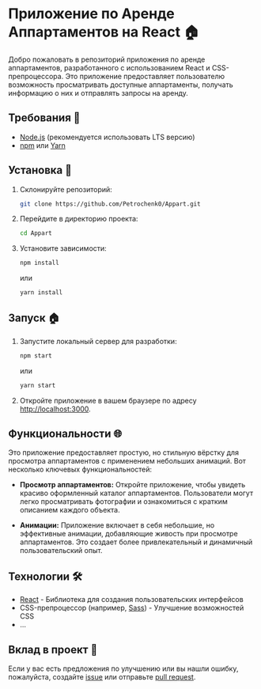 # Приложение по Аренде Аппартаментов на React 🏠

Добро пожаловать в репозиторий приложения по аренде аппартаментов, разработанного с использованием React и CSS-препроцессора. Это приложение предоставляет пользователю возможность просматривать доступные аппартаменты, получать информацию о них и отправлять запросы на аренду.

## Требования 🏡

- [Node.js](https://nodejs.org/) (рекомендуется использовать LTS версию)
- [npm](https://www.npmjs.com/) или [Yarn](https://yarnpkg.com/)

## Установка 🚀

1. Склонируйте репозиторий:

    ```bash
    git clone https://github.com/Petrochenk0/Appart.git
    ```

2. Перейдите в директорию проекта:

    ```bash
    cd Appart
    ```

3. Установите зависимости:

    ```bash
    npm install
    ```

    или

    ```bash
    yarn install
    ```

## Запуск 🏠

1. Запустите локальный сервер для разработки:

    ```bash
    npm start
    ```

    или

    ```bash
    yarn start
    ```

2. Откройте приложение в вашем браузере по адресу [http://localhost:3000](http://localhost:3000).

## Функциональности 🌐

Это приложение предоставляет простую, но стильную вёрстку для просмотра аппартаментов с применением небольших анимаций. Вот несколько ключевых функциональностей:

- **Просмотр аппартаментов:** Откройте приложение, чтобы увидеть красиво оформленный каталог аппартаментов. Пользователи могут легко просматривать фотографии и ознакомиться с кратким описанием каждого объекта.

- **Анимации:** Приложение включает в себя небольшие, но эффективные анимации, добавляющие живость при просмотре аппартаментов. Это создает более привлекательный и динамичный пользовательский опыт.


## Технологии 🛠️

- [React](https://reactjs.org/) - Библиотека для создания пользовательских интерфейсов
- CSS-препроцессор (например, [Sass](https://sass-lang.com/)) - Улучшение возможностей CSS
- ...

## Вклад в проект 🤝

Если у вас есть предложения по улучшению или вы нашли ошибку, пожалуйста, создайте [issue](https://github.com/your-username/apartment-app/issues) или отправьте [pull request](https://github.com/your-username/apartment-app/pulls).
